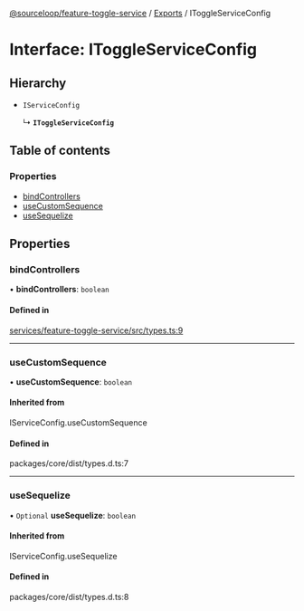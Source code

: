 [@sourceloop/feature-toggle-service](../README.md) / [Exports](../modules.md) / IToggleServiceConfig

# Interface: IToggleServiceConfig

## Hierarchy

- `IServiceConfig`

  ↳ **`IToggleServiceConfig`**

## Table of contents

### Properties

- [bindControllers](IToggleServiceConfig.md#bindcontrollers)
- [useCustomSequence](IToggleServiceConfig.md#usecustomsequence)
- [useSequelize](IToggleServiceConfig.md#usesequelize)

## Properties

### bindControllers

• **bindControllers**: `boolean`

#### Defined in

[services/feature-toggle-service/src/types.ts:9](https://github.com/sourcefuse/loopback4-microservice-catalog/blob/93a7f917/services/feature-toggle-service/src/types.ts#L9)

___

### useCustomSequence

• **useCustomSequence**: `boolean`

#### Inherited from

IServiceConfig.useCustomSequence

#### Defined in

packages/core/dist/types.d.ts:7

___

### useSequelize

• `Optional` **useSequelize**: `boolean`

#### Inherited from

IServiceConfig.useSequelize

#### Defined in

packages/core/dist/types.d.ts:8
